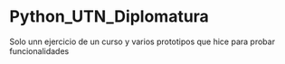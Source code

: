 # Python_UTN_Diplomatura
Solo unn ejercicio de un curso y varios prototipos que hice para probar funcionalidades
